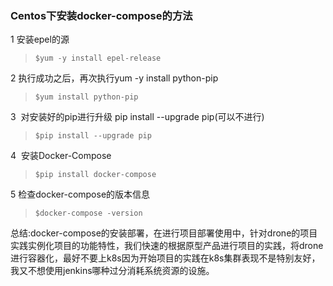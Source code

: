 ### Centos下安装docker-compose的方法

1  安装epel的源

> ```
> $yum -y install epel-release
> ```

2   执行成功之后，再次执行yum -y install python-pip

> ```
> $yum install python-pip
> ```

3   对安装好的pip进行升级 pip install --upgrade pip(可以不进行) 

> ```
> $pip install --upgrade pip
> ```

4   安装Docker-Compose

> ```
> $pip install docker-compose
> ```

5   检查docker-compose的版本信息

> ```
> $docker-compose -version
> ```



总结:docker-compose的安装部署，在进行项目部署使用中，针对drone的项目实践实例化项目的功能特性，我们快速的根据原型产品进行项目的实践，将drone进行容器化，最好不要上k8s因为开始项目的实践在k8s集群表现不是特别友好，我又不想使用jenkins哪种过分消耗系统资源的设施。
